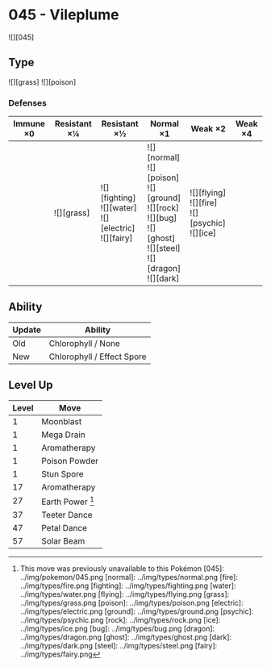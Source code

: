 # 045 - Vileplume
![][045]

## Type

![][grass]  ![][poison]

### Defenses

Immune ×0 | Resistant ×¼   | Resistant ×½                                                      | Normal ×1                                                                                                                              | Weak ×2                                                     | Weak ×4 | 
---       | ---            | ---                                                               | ---                                                                                                                                    | ---                                                         | ---     | 
          | ![][grass]<br> | ![][fighting]<br> ![][water]<br> ![][electric]<br> ![][fairy]<br> | ![][normal]<br> ![][poison]<br> ![][ground]<br> ![][rock]<br> ![][bug]<br> ![][ghost]<br> ![][steel]<br> ![][dragon]<br> ![][dark]<br> | ![][flying]<br> ![][fire]<br> ![][psychic]<br> ![][ice]<br> |         | 

## Ability

Update | Ability                    | 
---    | ---                        | 
Old    | Chlorophyll / None         | 
New    | Chlorophyll / Effect Spore | 

## Level Up

Level | Move             | 
---   | ---              | 
1     | Moonblast        | 
1     | Mega Drain       | 
1     | Aromatherapy     | 
1     | Poison Powder    | 
1     | Stun Spore       | 
17    | Aromatherapy     | 
27    | Earth Power [^1] | 
37    | Teeter Dance     | 
47    | Petal Dance      | 
57    | Solar Beam       | 

[^1]: This move was previously unavailable to this Pokémon
[045]: ../img/pokemon/045.png
[normal]: ../img/types/normal.png
[fire]: ../img/types/fire.png
[fighting]: ../img/types/fighting.png
[water]: ../img/types/water.png
[flying]: ../img/types/flying.png
[grass]: ../img/types/grass.png
[poison]: ../img/types/poison.png
[electric]: ../img/types/electric.png
[ground]: ../img/types/ground.png
[psychic]: ../img/types/psychic.png
[rock]: ../img/types/rock.png
[ice]: ../img/types/ice.png
[bug]: ../img/types/bug.png
[dragon]: ../img/types/dragon.png
[ghost]: ../img/types/ghost.png
[dark]: ../img/types/dark.png
[steel]: ../img/types/steel.png
[fairy]: ../img/types/fairy.png
